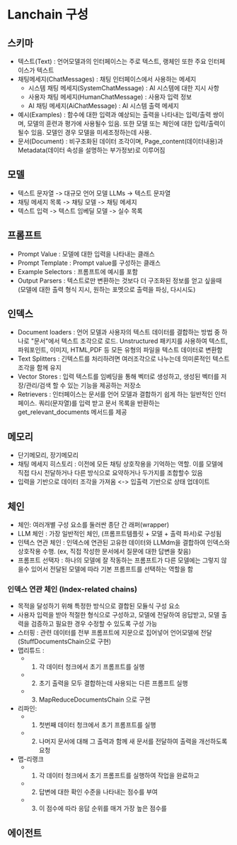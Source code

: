 # Lanchain 구성

## 스키마
- 텍스트(Text) : 언어모델과의 인터페이스는 주로 텍스트, 랭체인 또한 주요 인터페이스가 텍스트
- 채팅메세지(ChatMessages) : 채팅 인터페이스에서 사용하는 메세지
    - 시스템 채팅 메세지(SystemChatMessage) : AI 시스템에 대한 지시 사항
    - 사용자 채팅 메세지(HumanChatMessage) : 사용자 입력 정보
    - AI 채팅 메세지(AiChatMessage) : AI 시스템 출력 메세지
- 예시(Examples) : 함수에 대한 입력과 예상되는 출력을 나타내는 입력/출력 쌍이며, 모델의 훈련과 평가에 사용될수 있음. 또한 모델 또는 체인에 대한 입력/출력이 될수 있음. 모델인 경우 모델을 미세조정하는데 사용.
- 문서(Document) : 비구조화된 데이터 조각이며, Page_content(데이터내용)과 Metadata(데이터 속성을 설명하는 부가정보)로 이루어짐

## 모델
- 텍스트 문자열 -> 대규모 언어 모델 LLMs -> 텍스트 문자열
- 채팅 메세지 목록 -> 채팅 모델 -> 채팅 메세지
- 텍스트 입력 -> 텍스트 임베딜 모델 -> 실수 목록

## 프롬프트
- Prompt Value : 모델에 대한 입력을 나타내는 클래스
- Prompt Template : Prompt value를 구성하는 클래스
- Example Selectors : 프롬프트에 예시를 포함
- Output Parsers : 텍스트로만 변환하는 것보다 더 구조화된 정보를 얻고 싶을때 (모델에 대한 출력 형식 지시, 원하는 포멧으로 출력을 파싱, 다시시도)

## 인덱스
- Document loaders : 언어 모델과 사용자의 텍스트 데이터를 결합하는 방법 중 하나로 "문서"에서 텍스트 조각으로 로드. Unstructured 패키지를 사용하여 텍스트, 파워포인트, 이미지, HTML,PDF 등 모든 유형의 파일을 텍스트 데이터로 변환함
- Text Splitters : 긴텍스트를 처리하려면 여러조각으로 나누는데 의미론적인 텍스트 조각을 함께 유지
- Vector Stores : 입력 텍스트를 임베딩을 통해 벡터로 생성하고, 생성된 벡터를 저장/관리/검색 할 수 있는 기능을 제공하는 저장소
- Retrievers : 인터페이스는 문서를 언어 모델과 결합하기 쉽게 하는 일반적인 인터페이스. 쿼리(문자열)를 입력 받고 문서 목록을 반환하는 get_relevant_documents 메서드를 제공

## 메모리
- 단기메모리, 장기메모리
- 채팅 메세지 히스토리 : 이전에 모든 채팅 상호작용을 기억하는 역할. 이를 모델에 직접 다시 전달하거나 다른 방식으로 요약하거나 두가지를 조합할수 있음
- 입력을 기반으로 데이터 조각을 가져옴 <-> 입출력 기반으로 상태 업데이트

## 체인
- 체인: 여러개별 구성 요소를 둘러싼 종단 간 래퍼(wrapper)
- LLM 체인 : 가장 일반적인 체인, (프롬프트템플릿 + 모델 + 출력 파서)로 구성됨
- 인텍스 연관 체인 : 인덱스에 연관된 고유한 데이터와 LLMdm을 결합하여 인덱스와 상호작용 수행. (ex, 직접 작성한 문서에서 질문에 대한 답변을 찾음)
- 프롬프트 선택자 : 하나의 모델에 잘 작동하는 프롬프트가 다른 모델에는 그렇지 않을수 있어서 전달된 모델에 따라 기본 프롬프트를 선택하는 역할을 함

### 인덱스 연관 체인 (Index-related chains)
- 목적을 달성하기 위해 특정한 방식으로 결합된 모듈식 구성 요소
- 사용자 입력을 받아 적절한 형식으로 구성하고, 모델에 전달하여 응답받고, 모델 출력을 검증하고 필요한 경우 수정할 수 있도록 구성 가능
- 스터핑 : 관련 데이터를 전부 프롬프트에 지문으로 집어넣어 언어모델에 전달 (StuffDocumentsChain으로 구현)
- 맵리튜드 : 
    - 1. 각 데이터 청크에서 초기 프롬프트를 실행
    - 2. 초기 출력을 모두 결합하는데 사용되는 다른 프롬프트 실행
    - 3. MapReduceDocumentsChain 으로 구현
- 리파인: 
    - 1. 첫번째 데이터 청크에서 초기 프롬프트를 실행
    - 2. 나머지 문서에 대해 그 출력과 함께 새 문서를 전달하여 출력을 개선하도록 요청
- 맵-리랭크
    - 1. 각 데이터 청크에서 초기 프롬프트를 실행하여 작업을 완료하고
    - 2. 답변에 대한 확인 수준을 나타내는 점수를 부여
    - 3. 이 점수에 따라 응답 순위를 매겨 가장 높은 점수를  



## 에이전트

